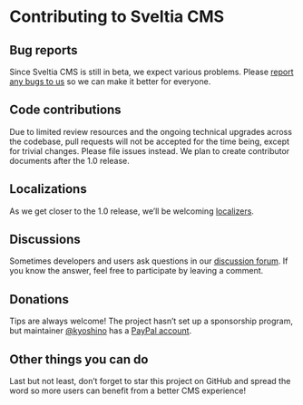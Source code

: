 # Contributing to Sveltia CMS

## Bug reports

Since Sveltia CMS is still in beta, we expect various problems. Please [report any bugs to us](https://github.com/sveltia/sveltia-cms/issues/new?labels=bug) so we can make it better for everyone.

## Code contributions

Due to limited review resources and the ongoing technical upgrades across the codebase, pull requests will not be accepted for the time being, except for trivial changes. Please file issues instead. We plan to create contributor documents after the 1.0 release.

## Localizations

As we get closer to the 1.0 release, we’ll be welcoming [localizers](https://github.com/sveltia/sveltia-cms/blob/main/src/lib/locales/README.md).

## Discussions

Sometimes developers and users ask questions in our [discussion forum](https://github.com/sveltia/sveltia-cms/discussions/categories/q-a). If you know the answer, feel free to participate by leaving a comment.

## Donations

Tips are always welcome! The project hasn’t set up a sponsorship program, but maintainer [@kyoshino](https://github.com/kyoshino) has a [PayPal account](https://paypal.me/kohei).

## Other things you can do

Last but not least, don’t forget to star this project on GitHub and spread the word so more users can benefit from a better CMS experience!
